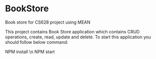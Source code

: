 # BookStore
Book store for CS628 project using MEAN

This project contains Book Store application which contains CRUD operations, create, read, update and delete.
To start this application you should follow below command:

NPM install \n
NPM start
